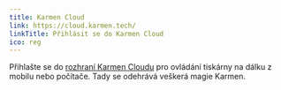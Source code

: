 ```yaml
---
title: Karmen Cloud
link: https://cloud.karmen.tech/
linkTitle: Přihlásit se do Karmen Cloud
ico: reg
---
```


Přihlašte se do [rozhraní Karmen Cloudu](https://cloud.karmen.tech/login) pro ovládání tiskárny na dálku z mobilu nebo počítače. Tady se odehrává veškerá magie Karmen.
